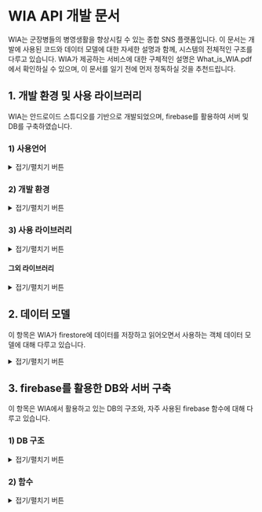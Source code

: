 
# WIA API 개발 문서
WIA는 군장병들의 병영생활을 향상시킬 수 있는 종합 SNS 플랫폼입니다. 이 문서는 개발에 사용된 코드와 데이터 모델에 대한 자세한 설명과 함께, 시스템의 전체적인 구조를 다루고 있습니다. 
WIA가 제공하는 서비스에 대한 구체적인 설명은 What_is_WIA.pdf에서 확인하실 수 있으며, 이 문서를 일기 전에 먼저 정독하실 것을 추천드립니다.  

## 1. 개발 환경 및 사용 라이브러리
WIA는 안드로이드 스튜디오를 기반으로 개발되었으며, firebase를 활용하여 서버 및 DB를 구축하였습니다.

   ### 1) 사용언어

<details>
<summary>접기/펼치기 버튼</summary>
<div markdown="1">
    
**Frontend**
* XML

**Backend**
* 자바
* firebase

---

</div>
</details>

### 2) 개발 환경

<details>
<summary>접기/펼치기 버튼</summary>
<div markdown="1">

```gradle
android {
    compileSdkVersion 30
    buildToolsVersion "30.0.2"

   // ...
}
```

---

</div>
</details>

### 3) 사용 라이브러리

<details>
<summary>접기/펼치기 버튼</summary>
<div markdown="1">

```gradle
dependencies {
    // ...
    
    // firebase 라이브러리
    implementation 'com.google.firebase:firebase-analytics:17.5.0'
    implementation 'com.google.firebase:firebase-core:17.5.0'
    implementation 'com.google.firebase:firebase-auth:19.4.0'
    implementation 'com.google.firebase:firebase-firestore:21.7.0'
    implementation 'com.google.firebase:firebase-storage:19.2.0'
    implementation 'com.google.firebase:firebase-messaging:20.3.0'
    
    // ...
}
```
위 코드는 Wia 개발에 활용된 firebase 라이브러리를 모아놓은 코드입니다.

#### 상세설명

```gradle
implementation 'com.google.firebase:firebase-firestore:21.7.0'
```
* firebase에서 제공하는 DB인 firestore 관련 라이브러리 입니다.
* 리얼타임 데이터베이스를 제공합니다.


```gradle
implementation 'com.google.firebase:firebase-auth:19.4.0'
```
* 로그인, 로그아웃을 포함한 사용자 권한 기능을 제공하는 라이브러리 입니다.


```gradle
implementation 'com.google.firebase:firebase-storage:19.2.0'
```
* firebase에서 제공하는 저장소와 관련된 코드입니다.
* 업로드 되는 사진 데이터들이 이 저장소에 저장됩니다.


```gradle
implementation 'com.google.firebase:firebase-messaging:20.3.0'
```
* 푸시 알림 관련 라이브러리입니다.


```gradle
implementation 'com.google.firebase:firebase-analytics:17.5.0'
```
* 사용자 데이터 분석에 관한 라이브러리 입니다.
* firebase는 위 라이브러리를 활용하여 사용자 데이터를 분석한 뒤, 분석 결과를 firebase 계정을 통해 보여줍니다.

---

</div>
</details>
    
#### 그외 라이브러리

<details>
<summary>접기/펼치기 버튼</summary>
<div markdown="1">
   
```gradle
implementation 'com.squareup.okhttp3:okhttp:3.10.0'
implementation 'com.google.code.gson:gson:2.8.6'
```
* HTTP 통신을 위해 선언된 라이브러리 입니다.
* 특정 기기에 푸시 알림을 보낼 때 사용됩니다.

```gradle
implementation 'com.github.bumptech.glide:glide:4.9.0'
```
* glide 함수를 위한 라이브러리입니다.
* 서버에서 사진 데이터를 가져와 사용자에게 보여주는 기능을 위해 사용됩니다.

```gradle
implementation 'androidx.recyclerview:recyclerview:1.1.0'
```
* 리사이클러뷰를 위한 라이브러리 입니다.

---

</div>
</details>


## 2. 데이터 모델
이 항목은 WIA가 firestore에 데이터를 저장하고 읽어오면서 사용하는 객체 데이터 모델에 대해 다루고 있습니다.

<details>
<summary>접기/펼치기 버튼</summary>
<div markdown="1">

WIA는 다음과 같은 총 10개의 객체 데이터 모델을 사용하고 있습니다.


객체 파일 | 설명 
------------ | ------------- 
UserDTO.java  | 사용자 정보가 담기는 객체
MyToken.java  | 사용자 토큰이 저장되는 객체
PushDTO.java  | 푸시 알림 정보가 담기는 객체
BoardDTO.java  | 사용자가 게시판을 추가할 때, 게시판 정보가 담기는 객체
ClubDTO.java  | 동아리 페이지를 생성할 때, 페이지 정보가 담기는 객체
Question.java  | 동아리 페이지의 질문 글 정보가 담기는 객체
MyGoalContentDTO.java  | '나의 도전 이야기'게시판의 게시물 정보가 담기는 객체
PostDTO.java  | 일반 게시판의 게시물 정보가 담기는 객체
CommentDTO.java  | 댓글 정보가 담기는 객체
TagDTO.java  | 각 글의 해시태그 정보가 담기는 객체

.


#### UserDTO.java

```java
public class UserDTO {
    public String uid=""; // 사용자 고유 Uid
    public String name=""; // 사용자 이름
    public String army=""; // 사용자의 소속 군
    public String budae=""; // 사용자의 자대
    public String rank=""; // 사용자의 계급
    public String speciality=""; // 사용자의 특기
}
```
UserDTO 클래스에는 사용자의 정보가 저장됩니다. uid 변수에는 firebase에서 랜덤으로 생성한 사용자의
고유 Id가 저장되며, name 변수에는 사용자의 이름이, army 변수에는 사용자의 소속 군이 저장됩니다.
이외에도 사용자의 자대, 계급, 특기 등이 저장됩니다.

#### MyToken.java
```java
public class MyToken {
    public String pushtoken=""; // 사용자 토큰
}
```
MyToken 객체는 오직 하나의 변수로만 이루어져 있습니다. pushtoken 변수에는 사용자의 토큰이
저장되며, 이 토큰은 사용자가 좋아요, 댓글 알림 같은 푸시 알림을 받을 때 활용됩니다.

#### PushDTO.java
```java
// 푸시 알림을 구성하는 객체
public class PushDTO {
    public String to="";
    public Notification notification = new Notification();

    public class Notification{
        public String body=""; // 푸시 알림 내용
        public String title=""; // 푸시 알림 제목
    }
}
```
pushDTO 객체는 사용자가 타사용자에게 푸시알림을 보낼 때 사용됩니다. to 변수에는 푸시알림을 받을 사용자의 토큰이 저장되며,
body 변수와 title 변수에는 각각 푸시 알림 메세지의 제목과 내용이 저장됩니다. 사용자는 WIA 앱이 백그라운드 상태일 때만
푸시 알림을 받을 수 있습니다.

#### BoardDTO.java

```java
public class BoardDTO {
    public String manager="";
    public String name="";
    public String explain="";
    public long timestamp=0;
} 
```
BoardDTO 객체에는 사용자가 게시판을 생성하는 경우, 생성된 게시판의 정보가 저장됩니다. 위 BoardDTO.java 코드에서 name 변수에는 게시판의 이름이, explain 변수에는 게시판에 대한 설명이 저장됩니다. timestamp 변수에는 게시판을 생성한 시간이 저장되며 manager 변수에는 게시판의 관리자 Uid가 저장됩니다. 처음 게시판을 생성하는 경우, 게시판을 생성한 사용자의 Uid가 자동으로 관리자로 등록됩니다. 따라서, 이와 같은 경우 manager 변수에 게시판을 만든 사용자의 Uid가 저장됩니다.

#### ClubDTO.java

```java
// 동아리 페이지에 대한 정보를 저장하는 객체
public class ClubDTO {
    public String name=""; // 동아리 이름
    public String explain=""; // 동아리 설명
    public String period=""; // 주기적으로 만나는 시간
    public String represent=""; // 동아리 대표자
    public String number=""; // 동아리 연락처
    public String manager=""; // 동아리 페이지 관리자 Uid
    public String imageUri=""; // 동아리 설명에 업로드 된 사진 링크
    public Map<String, String> kind = new HashMap<>(); // 해시 태그
    public int questionCount=0; // 동아리 페이지에 게시된 질문 수
    public long timestamp=0; // 페이지 생성 시기
    public int isPhoto=0; // 사진 업로드 유무
}
```
ClubDTO 객체에는 동아리 게시판에서 열람할 수 있는 각 부대별 동아리 페이지들의 정보가 저장됩니다.
kind 변수에는 동아리의 성향과 분야를 나타내는 해시태그 정보가 저장되며, questionCount 변수에는
동아리 페이지에 게시된 질문 글의 수가 저장됩니다. number 변수에는 동아리 연락처가, represent에는
동아리 대표자의 Uid가 저장되며, 동아리에 대한 설명은 explain 변수에, 동아리 이름은 name 변수에 저장됩니다.

이렇게 저장된 동아리 정보들은 동아리 페이지의 '동아리 설명'란에 기재되어, 사용자들로 하여금 부대 내 동아리를
쉽게 접할 수 있도록 합니다.

#### Question.java

```java
public class QuestionDTO {
    public String uid=""; // 질문 글을 올린 사용자의 Uid
    public String explain=""; // 질문 글 내용
    public String answer=""; // 질문 글 답변 내용
    public int isAnswer=0; // 답변 유무
    public long timestamp = 0; // 질문 글 업로드 된 시기
}
```
QuestionDTO 객체에는 동아리 페이지에 게시되는 질문 글 정보가 저장됩니다. 동아리 페이지에 질문 글이 올라오면
관리자가 질문에 답변을 달 수 있는 데, 답변이 달리는 경우 isAnswer 변수에 1이 저장되어, 답변이 달렸음을 표시합니다.
반대로 isAnswer 변수에 0이 저장되어 있으면, 답변이 달리지 않았다는 의미입니다. 달린 답변의 내용은 answer 변수에 저장됩니다.

#### MyGoalContentDTO.java
```java
// 나의 도전 이야기의 게시물 정보를 저장할 객체
public class MyGoalContentDTO {
    public String content=""; // 게시판 명칭 ("MyGoal"이 저장됨)
    public String explain=""; // 게시물 내용
    public String title=""; // 게시물 제목
    public String uid=""; // 게시물을 업로드 한 사용자의 Uid
    public long timestamp=0; // 게시물 업로드 시기
    public int year=0; // 목표한 날짜의 연도
    public int month=0; // 목표한 날짜의 달
    public int day=0; // 목표한 날짜의 일
    public int favoriteCount = 0; // 좋아요 수
    public int commentCount = 0; // 댓글 수
    public int isPhoto=0; // 사진 업로드 유무
    public String imageUri=""; // 게시물에 업로드 된 사진 링크
    public Map<String, Boolean> favorites = new HashMap<>(); // 좋아요를 누른 사용자 Uid가 저장 될 HashMap
    public Map<String, String> kind = new HashMap<>(); // 해시 태그
}
```
MyGoalContentDTO 객체에는 나의 도전 게시판에 게시되는 게시물의 정보가 저장됩니다.
favorites 변수에는 게시물에 좋아요를 누른 사용자들의 Uid가 저장되며, 이렇게 눌린 좋아요의 수는
favoriteCount 변수에 저장됩니다. 

도전 게시판에 게시물을 작성하는 경우, 자신의 도전 목표일을 기재하도록 되어 있는 데,
이렇게 기재된 날짜는 year, month, day 변수에 저장됩니다. 이후, 이 세 변수는 안드로이드 앱 내부에서 Calendar 변수에 저장되어
현재 날짜 부터 목표일 까지의 D-day를 계산하는데 활용됩니다.

#### PostDTO.java
```java
// 일반 게시물의 정보를 저장할 객체
public class PostDTO {
    public String name="";
    public String content=""; // 게시물이 업로드 된 게시판의 Id
    public String explain=""; // 게시물 내용
    public String title=""; // 게시물 제목
    public String uid=""; // 게시물 업로드 한 사용자의 고유 Uid
    public long timestamp=0; // 게시물 업로드 시기
    public int favoriteCount = 0; // 게시물 좋아요 수
    public int commentCount = 0; // 게시물 댓글 수
    public int isPhoto=0; // 게시물의 사진 업로드 유무
    public int annonymous=0; //익명 유무
    public String imageUri=""; // 게시물에 업로드 된 사진 링크
    public Map<String, Boolean> favorites = new HashMap<>(); // 좋아요를 누른 사용자 Uid가 저장 될 HashMap
    public Map<String, String> kind = new HashMap<>(); // 해시 태그
}
```
PostDTO 객체에는 사용자들이 생성한 일반 게시판에 게시되는 게시물의 정보가 저장됩니다. MyGoalContentDTO.java에서
날짜 변수들이 삭제되는 대신, annonymous 변수가 추가되었습니다. annonymous 변수는 사용자가 게시물을 익명으로
업로드 하였는지, 혹은 실명으로 업로드 하였는지에 대한 정보를 담고 있습니다. annonymous 변수에 1이 저장되어 있다는 것은
해당 게시물이 익명으로 업로드 되었다는 것을 의미합니다.

#### CommentDTO.java
```java
// 댓글 정보를 저장하는 객체
public class CommentDTO {
    public String uid=""; // 댓글을 업로드 한 사용자 Uid
    public String comment=""; // 댓글 내용
    public long timeStamp = 0; // 댓글 올린 시기
}
```
CommentDTO 객체에는 게시물에 달린 댓글 정보가 저장됩니다. comment 변수에는 댓글 내용이, uid 변수에는 댓글을 단 사용자의 Id가 저장됩니다.

#### TagDTO.java
```java
public class TagDTO {
    public ArrayList<String> tag = new ArrayList<>();
}
```
TagDTO 객체에는 게시물에 달린 모든 해시태그 정보가 저장됩니다. WIA는 게시물에 달린 해시태그를 활용하여,
원하는 게시물을 검색할 수 있는 기능을 제공하고 있는 데, tag 변수에 저장된 해시 태그 배열은 이러한 검색 과정에서 활용됩니다.

---

</div>
</details>

## 3. firebase를 활용한 DB와 서버 구축

이 항목은 WIA에서 활용하고 있는 DB의 구조와, 자주 사용된 firebase 함수에 대해 다루고 있습니다.

### 1) DB 구조

<details>
<summary>접기/펼치기 버튼</summary>
<div markdown="1">

firebase는 기본적으로 NoSQL 구조의 데이터베이스를 지원하며, WIA 또한 같은 형식의 데이터베이스로 서비스르 제공합니다.

#### 사용자 정보 DB 'UserInfo'

collection | document | field
------------ | ------------- | -------------
 UserInfo | 0iqfcMLngZPEN9FqWxMtlqcTr5Q2  | UserDTO.java
 └| AVKFXfvtFJOWbHzcKDFfhjEAjVF3  | UserDTO.java
 └| B756uS3DFOTeQlUg245r6ziClrm1 | UserDTO.java
 └| BXhI5OaMsrNkH2RdmLvB43ntUOZ2 | UserDTO.java
 
 사용자 정보는 'UserInfo' collection에 저장됩니다. UserInfo는 사용자 계정의 고유 Id로 이름이 지정된
 하위 document들로 구성되어 있으며, 각 document는 사용자 정보를 가지고 있는 UserDTO 객체와 연결되어 있습니다.
 이때, 사용자 계정의 고유 Id란, 사용자가 계정을 만들 때 firebase에서 랜덤으로 지정해 준 Id를 말합니다.
 
 ---
 
#### 푸시 투큰 정보 DB 'PushTokens'

collection | document | field
------------ | ------------- | -------------
 PushTokens | 0iqfcMLngZPEN9FqWxMtlqcTr5Q2  | MyToken.java
 └| AVKFXfvtFJOWbHzcKDFfhjEAjVF3  | MyToken.java
 └| B756uS3DFOTeQlUg245r6ziClrm1 | MyToken.java
 └| BXhI5OaMsrNkH2RdmLvB43ntUOZ2 | MyToken.java
 
 사용자들의 토큰 정보는 'PushTokens' collection에 저장됩니다. PushTokens는 UserInfo와 마찬가지로, 사용자들의
 고유 Id로 지정된 하위 document들로 구성되어 있으며, 각 docuemt는 사용자들의 토큰 정보를 가지고 있는 MyToken.java와
 연결되어 있습니다.
 
 **예시)** 사용자의 고유 Id가 A라면, PushTokens 이름의 컬렉션에서 A 이름의 document를 불러와 MyToken.java 객체를
 추출하여 사용자 토큰 정보를 얻어 올 수 있습니다.
 
  ---
 
 #### 부대 게시판 DB '*(부대이름)* 게시판'
 
 collection | document | field
------------ | ------------- | -------------
|교육사게시판 | **0iqfcMLngZPEN9FqWxMtlqcTr5Q2** | BoardDTO.java|
|└| AVKFXfvtFJOWbHzcKDFfhjEAjVF3  | BoardDTO.java |
|└| B756uS3DFOTeQlUg245r6ziClrm1 | BoardDTO.java |
|└| BXhI5OaMsrNkH2RdmLvB43ntUOZ2 | BoardDTO.java |

WIA는 각 부대별로 커뮤니티를 제공하기 때문에, 부대마다 사용하고 있는 게시판들의 이름이 다를 수 있습니다.
'*(부대이름)* 게시판' collection은 *(부대이름)* 에 게설된 게시판 정보를 담고 있습니다. 위 표에서는 공군 '교육사'를 예시로,
교육사 커뮤니티의 게시판 정보를 담고 있는 DB의 일부를 보여주고 있습니다.

표에서도 볼 수 있듯이, 교육사게시판 collection은 각 게시판의 고유 Id로 지정된 하위 document들로 이루어져 있으며,
각 document는 BoardDTO 객체와 연결되어 있습니다. document를 이루고 있는 고유 Id 하나는 교육사 커뮤니티에 개설된
게시판 하나를 의미합니다.

**예시)** 교육사 커뮤니티에 '고민 게시판'이 게설되었다면, 고민 게시판은 firebase로부터 고유 Id를 부여받습니다. 위 표에서 bold체로 적혀 있는
Id를 예시로 들자면, 고민 게시판의 고유 Id '**0iqfcMLngZPEN9FqWxMtlqcTr5Q2**'로 지정된 document가 고민 게시판의 정보를 담고 있습니다.

게시판이 게설되면 각 게시판의 고유 Id로 지정된 collection이 만들어지며, 이 collection에는 각 게시판에 업로드 된 게시물 데이터가 저장됩니다.
아래의 표에서 그 예시를 볼 수 있습니다.

collection | document | field
------------ | ------------- | -------------
|**0iqfcMLngZPEN9FqWxMtlqcTr5Q2** | **6PFPTRB2OCKlGfALE58A**  | PostDTO.java|
|└| DARToyKvC54PfU6onL8U   | PostDTO.java |
|└| LaWhw7YaYG8ycpysdKO9  | PostDTO.java |
|└| M1W2iWJPJ8zt9qVaFmIL  | PostDTO.java |

위 표는 위에서 예시로 들었던 고민 게시판의 DB입니다. 고민 게시판의 고유 Id '**0iqfcMLngZPEN9FqWxMtlqcTr5Q2**'로 지정된
collection은 각 게시물의 고유 Id로 지정된 하위 document로 이루어져 있으며, 각 document는 게시물 정보를 담고 있는 PostDTO객체와 연결되어 있습니다.
document를 이루고 있는 Id 하나는 고민 게시판에 업로드 된 게시물 하나를 의미합니다.

게시판에 게시물이 업로드 되면, 게시물의 고유 Id로 지정된 collection이 만들어지며, 이 collection에는 게시물에 달린 댓글 데이터가 저장됩니다.
아래의 표에서 그 예시를 볼 수 있습니다.

collection | document | field
------------ | ------------- | -------------
|**6PFPTRB2OCKlGfALE58A** | i7Bz9XtaiTDSx4oRfgIL | CommentDTO.java|
|└| k30wDOzIYUJ7Y4w6NvNn | CommentDTO.java |
|└| CVug2OwhROhyskEN86Ca | CommentDTO.java |
|└| KTSXBggtMBOXRymkwQfW  | CommentDTO.java |

위 표는 고민 게시판에 업로드 되었던 게시물 중 '**6PFPTRB2OCKlGfALE58A**' 아이디의 게시물 DB 입니다. 게시물의 고유 Id '**6PFPTRB2OCKlGfALE58A**'
로 지정된 collection은 각 댓글의 고유 Id로 지정된 하위 document로 이루어져 있으며, 각 document는 댓글 정보를 담고 있는 commentDTO객체와 연결되어 있습니다.

 ---

#### 해시태그 DB '*(게시판 고유 Id)*_tag'

collection | document | field
------------ | ------------- | -------------
|**0iqfcMLngZPEN9FqWxMtlqcTr5Q2_tag**| tag | TagDTO.java|

해시태그 DB는 게시판의 게시물들에 달린 모든 해시태그를 저장하고 있는 DB이며, 사용자가 해당 게시판에서 해시태그를 활용하여 특정 게시물을 검색할 때,
활용됩니다. 위 표는 위 항목에서 예시로 들었던 고민게시판의 해시태그 DB이며, *(고민게시판의 고유 Id)_tag*로 collection의 이름이 지정됩니다. 이 DB는 'tag'라는 이름의
document 하나로 이루어져 있으며, tagDTO 객체에 모든 해시태그 정보가 저장됩니다. 게시판이 새로 생성되면, 해당 게시판의 해시태그 DB도 함께 생성됩니다.

 ---

#### 동아리 DB '*(부대이름)* 동아리'

collection | document | field
------------ | ------------- | -------------
|교육사동아리| **cvUZhpXRLwKT8bRHO2CX** | ClubDTO.java|
|└| hC17nTAGgtAxKWIIbcvo | ClubDTO.java|

동아리 DB는 각 부대에 게설된 동아리 정보를 저장합니다. '*(부대이름)* 동아리'라는 이름으로 지정된 collection은 각 동아리의 고유 Id로 지정된 하위 document들로 구성되어 있으며, 각 document들은 동아리 정보를 담고 있는 ClubDTO.java 객체로 이루어져 있습니다. 부대 내 동아리가 게설되면, 게설된 동아리는 firebase로 부터 고유 Id를 부여받으며, 이 Id로 지정된 하위 document가 '*(부대이름)* 동아리' collection에 추가됩니다.

**예시)** 위 표를 예시로 들자면, 교육사에 게설된 동아리 정보를 담고 있는 '교육사동아리' collection은 총 2개의 하위 document로 이루어져 있으며 이는 교육사에 총 2개의 동아리가 개설되었음을 의미합니다.

 ---

#### 동아리의 질문글 DB '*(동아리의 고유 Id)*_question'

collection | document | field
------------ | ------------- | -------------
|**cvUZhpXRLwKT8bRHO2CX_question**| BZyYwYOgA99c9Ks5ZyTe  | QuestionDTO.java|
|└| S3fTOgita8aPTNUGfntO  | QuestionDTO.java|
|└| 6DAqzDdlhkQeWtTxsbor  | QuestionDTO.java|

동아리 질문 글 DB는 각 동아리 페이지에 업로드 된 질문글 데이터를 저장하고 있는 DB입니다. '*(동아리의 고유 Id)* _question'으로 컬렉션이 지정되며, 각 컬렉션은 질문글의
고유 Id로 지정된 하위 document들로 구성되어 있습니다. 각 document는 질문 글 정보를 저장하고 있는 QuestionDTO 객체와 연결되어 있습니다.

**예시)** 교육사 동아리에 게설된 축구동아리가 **cvUZhpXRLwKT8bRHO2CX**를 고유 Id로 지정받았다고 가정해 봅시다. 축구 동아리가 게설되는 순간 **cvUZhpXRLwKT8bRHO2CX_question**으로 지정된 collection이 선언되며, 이 colleciton에는 질문글 데이터가 저장됩니다. 위 표에서 축구동아리에 업로드 된 질문글의 개수가 3개임을 알 수 있습니다.

---

</div>
</details>

### 2) 함수

<details>
<summary>접기/펼치기 버튼</summary>
<div markdown="1">
WIA는 firebase에서 제공하는 여러 함수를 활용하여 DB와 서버 기능을 제공하고 있습니다. 이 항목은 WIA의 개발에 자주 사용되었던 firebase 함수를 다루고 있습니다.


#### 1. 데이터 가져오기
<details>
<summary>접기/펼치기 버튼</summary>
<div markdown="1">

```java
 firestore.collection(/* collection 이름 */).document(/* document 이름 */).get()
                .addOnSuccessListener(new OnSuccessListener<DocumentSnapshot>() {
                    @Override
                    public void onSuccess(DocumentSnapshot documentSnapshot) {
                    
                        //...
                        
                    }
                });
```

해당 collection의 하위 document에 저장되어 있는 데이터를 가져오는 함수입니다. 가져오기가 성공하면 documentSnaphot 변수에서 데이터를 추출해 낼 수 있습니다.

```java
final DocumentReference docRef = firestore.collection(/* collection 이름 */).document(/* document 이름 */);
firestore.runTransaction(new Transaction.Function<Void>() {
                    @Nullable
                    @Override
                    public Void apply(@NonNull Transaction transaction) throws FirebaseFirestoreException {
                        DocumentSnapshot snapshot = transaction.get(docRef);
                        
                        //...
                        
                        return null;
                    }
                });               
```

데이터를 가져오는 함수이지만, 첫 번째 함수와는 달리 데이터에 대한 사용자들의 중복 접근을 방지하는 함수입니다. Firebase가 제공하는 NoSQL 데이터베이스는 중복 입력에 대한 보호막이 존재하지 않아, 댓글 갯수 카운트 혹은 좋아요 수 카운트 기능을 구현할 시, 갯수가 중복으로 카운트 되는 경우가 발생합니다. 이러한 상황을 방지하기 위해 runTransaction() 함수를 사용합니다.
DocumentSnapshot 객체 변수 snapshot에서 데이터를 추출할 수 있습니다.

```java
firestore.collection(/* collection 이름 */).document(/* document 이름 */)
                    .addSnapshotListener(new EventListener<QuerySnapshot>() {
                        @Override
                        public void onEvent(@Nullable QuerySnapshot value, @Nullable FirebaseFirestoreException error) {

                            // ...

                            notifyDataSetChanged();
                        }
                    });
```
앞의 두 함수는 pull driven 형식의 서비스를 제공했던 반면, 바로 위의 함수 'addSnapshotListener()' 함수는 push driven 형식의 서비스를 제공합니다.
서버에서 데이터가 변형되거나 업데이트 될 때마다 실시간으로 동기화하여, 데이터의 변화를 사용자에게 보여줍니다. QuerySnapshot 객체 변수인 value에서 
데이터를 추출할 수 있습니다.

---

</div>
</details>

#### 2. 데이터 쓰기 

<details>
<summary>접기/펼치기 버튼</summary>
<div markdown="1">
   
```java
firestore.collection(/* collection 이름 */).document(/* document 이름 */).set(/* 데이터 */)
                .addOnSuccessListener(new OnSuccessListener<Void>() {
                    @Override
                    public void onSuccess(Void aVoid) {
                        // 데이터 저장에 성공했을 때
                    }
                })
                .addOnFailureListener(new OnFailureListener() {
                    @Override
                    public void onFailure(@NonNull Exception e) {
                        // 데이터 저장에 실패했을 때
                    }
                });
                    
```
서버에 데이터를 입력하는 함수이며, set()부분에 입력할 데이터 변수가 삽입됩니다.

```java
firestore.collection(/* collection 이름 */).document(/* document 이름 */).update("/* field 이름 */", /* 입력할 데이터 */)
                .addOnSuccessListener(new OnSuccessListener<Void>() {
                    @Override
                    public void onSuccess(Void aVoid) {
                        // 데이터 저장에 성공했을 때
                    }
                })
                .addOnFailureListener(new OnFailureListener() {
                    @Override
                    public void onFailure(@NonNull Exception e) {
                        // 데이터 저장에 실패했을 때
                    }
                });                 
```

서버에 저장되어 있는 데이터 모델의 필드 값 중 일부만 수정하고 싶은 경우, 위 코드와 같이 update 함수를 사용하여 수정할 수 있습니다.

---
 
</div>
</details> 

#### 3. 계정 관련 기능

<details>
<summary>접기/펼치기 버튼</summary>
<div markdown="1">

```java
 FirebaseAuth auth = FirebaseAuth.getInstance();

 auth.createUserWithEmailAndPassword(/* 사용자 이메일 */, /* 사용자 비밀번호 */)
                .addOnCompleteListener(MakeAccount.this, new OnCompleteListener<AuthResult>() {
                    @Override
                    public void onComplete(@NonNull Task<AuthResult> task) {
                        if(task.isSuccessful()){
                            // 성공 했을 때
                        }
                        else{
                            // 실패 했을 때
                        }
                    }
                });
```

위 함수는 사용자의 계정을 생성해 주는 함수입니다. 함수의 인수에 사용자의 이메일과 비밀번호를 매개변수로 넣어주면 함수가 firebase와 통신하며
사용자의 계정을 생성합니다.

---
   
</div>
</details> 

#### 4. 참고 문헌

<details>
<summary>접기/펼치기 버튼</summary>
<div markdown="1">

이 항목은 WIA를 개발하면서 참고하였던 firebase 개발 문서 링크를 다루고 있으며, 아래 링크들을 통해 firebase 함수의 활용을 더욱 심화적으로
알 수 있습니다.

[Cloud Firestore로 데이터 가져오기](https://firebase.google.com/docs/firestore/query-data/get-data?hl=ko#%EC%9E%90%EB%B0%94)  
[Cloud Firestore에 데이터 쓰기](https://firebase.google.com/docs/firestore/manage-data/add-data?hl=ko) 
[Cloud Firestore에 데이터 추가](https://firebase.google.com/docs/firestore/manage-data/add-data?hl=ko)  
[Firestore로 실시간 업데이트 가져오기](https://firebase.google.com/docs/firestore/query-data/listen?hl=ko)  
[트랜잭션 및 일괄 쓰기](https://firebase.google.com/docs/firestore/manage-data/transactions?hl=ko#%EC%9E%90%EB%B0%94_4)  
[Cloud Firestore에서 단순 쿼리 및 복합 쿼리 실행](https://firebase.google.com/docs/firestore/query-data/queries?hl=ko)  
[Cloud Firestore의 색인 유형](https://firebase.google.com/docs/firestore/query-data/index-overview?hl=ko)  
[Cloud Firestore에서 데이터 삭제](https://firebase.google.com/docs/firestore/manage-data/delete-data?hl=ko)

[Android에서 Firebase 인증 시작하기](https://firebase.google.com/docs/auth/android/start)  
[Firebase에서 사용자 관리하기](https://firebase.google.com/docs/auth/android/manage-users)  

[Android에서 Cloud Storage 시작하기](https://firebase.google.com/docs/storage/android/start)  
[Android에서 스토리지 참조 만들기](https://firebase.google.com/docs/storage/android/create-reference)  
[Android에서 파일 업로드](https://firebase.google.com/docs/storage/android/upload-files)  
[Android에서 파일 다운로드](https://firebase.google.com/docs/storage/android/download-files)  
[Android에서 파일 삭제](https://firebase.google.com/docs/storage/android/delete-files)

---

</div>
</details>

</div>
</details>



